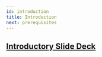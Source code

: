 ```yaml
---
id: introduction
title: Introduction
next: prerequisites
---
```


## [Introductory Slide Deck](./DMB_Kickoff_Slides_r1.pdf)
